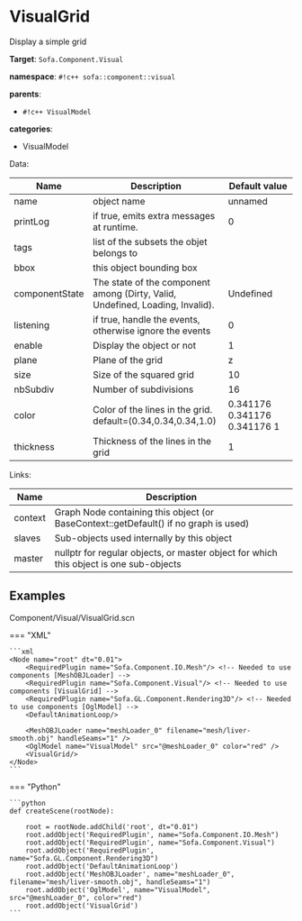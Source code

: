 # VisualGrid

Display a simple grid


__Target__: `Sofa.Component.Visual`

__namespace__: `#!c++ sofa::component::visual`

__parents__: 

- `#!c++ VisualModel`

__categories__: 

- VisualModel

Data: 

<table>
<thead>
    <tr>
        <th>Name</th>
        <th>Description</th>
        <th>Default value</th>
    </tr>
</thead>
<tbody>
	<tr>
		<td>name</td>
		<td>
object name
</td>
		<td>unnamed</td>
	</tr>
	<tr>
		<td>printLog</td>
		<td>
if true, emits extra messages at runtime.
</td>
		<td>0</td>
	</tr>
	<tr>
		<td>tags</td>
		<td>
list of the subsets the objet belongs to
</td>
		<td></td>
	</tr>
	<tr>
		<td>bbox</td>
		<td>
this object bounding box
</td>
		<td></td>
	</tr>
	<tr>
		<td>componentState</td>
		<td>
The state of the component among (Dirty, Valid, Undefined, Loading, Invalid).
</td>
		<td>Undefined</td>
	</tr>
	<tr>
		<td>listening</td>
		<td>
if true, handle the events, otherwise ignore the events
</td>
		<td>0</td>
	</tr>
	<tr>
		<td>enable</td>
		<td>
Display the object or not
</td>
		<td>1</td>
	</tr>
	<tr>
		<td>plane</td>
		<td>
Plane of the grid
</td>
		<td>z</td>
	</tr>
	<tr>
		<td>size</td>
		<td>
Size of the squared grid
</td>
		<td>10</td>
	</tr>
	<tr>
		<td>nbSubdiv</td>
		<td>
Number of subdivisions
</td>
		<td>16</td>
	</tr>
	<tr>
		<td>color</td>
		<td>
Color of the lines in the grid. default=(0.34,0.34,0.34,1.0)
</td>
		<td>0.341176 0.341176 0.341176 1</td>
	</tr>
	<tr>
		<td>thickness</td>
		<td>
Thickness of the lines in the grid
</td>
		<td>1</td>
	</tr>

</tbody>
</table>

Links: 

| Name | Description |
| ---- | ----------- |
|context|Graph Node containing this object (or BaseContext::getDefault() if no graph is used)|
|slaves|Sub-objects used internally by this object|
|master|nullptr for regular objects, or master object for which this object is one sub-objects|



## Examples

Component/Visual/VisualGrid.scn

=== "XML"

    ```xml
    <Node name="root" dt="0.01">
        <RequiredPlugin name="Sofa.Component.IO.Mesh"/> <!-- Needed to use components [MeshOBJLoader] -->
        <RequiredPlugin name="Sofa.Component.Visual"/> <!-- Needed to use components [VisualGrid] -->
        <RequiredPlugin name="Sofa.GL.Component.Rendering3D"/> <!-- Needed to use components [OglModel] -->
        <DefaultAnimationLoop/>
        
        <MeshOBJLoader name="meshLoader_0" filename="mesh/liver-smooth.obj" handleSeams="1" />
        <OglModel name="VisualModel" src="@meshLoader_0" color="red" />
        <VisualGrid/>
    </Node>
    ```

=== "Python"

    ```python
    def createScene(rootNode):

        root = rootNode.addChild('root', dt="0.01")
        root.addObject('RequiredPlugin', name="Sofa.Component.IO.Mesh")
        root.addObject('RequiredPlugin', name="Sofa.Component.Visual")
        root.addObject('RequiredPlugin', name="Sofa.GL.Component.Rendering3D")
        root.addObject('DefaultAnimationLoop')
        root.addObject('MeshOBJLoader', name="meshLoader_0", filename="mesh/liver-smooth.obj", handleSeams="1")
        root.addObject('OglModel', name="VisualModel", src="@meshLoader_0", color="red")
        root.addObject('VisualGrid')
    ```

